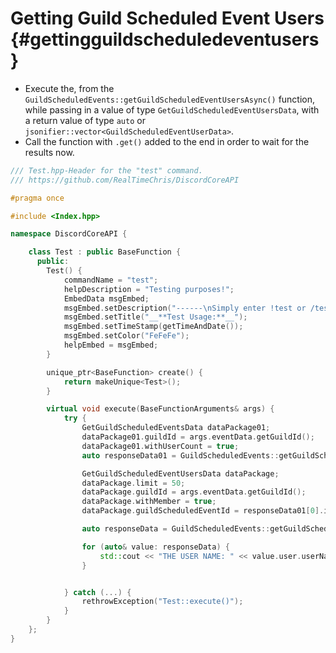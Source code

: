 Getting Guild Scheduled Event Users {#gettingguildscheduledeventusers}
============
- Execute the, from the `GuildScheduledEvents::getGuildScheduledEventUsersAsync()` function, while passing in a value of type `GetGuildScheduledEventUsersData`, with a return value of type `auto` or `jsonifier::vector<GuildScheduledEventUserData>`.
- Call the function with `.get()` added to the end in order to wait for the results now.

```cpp
/// Test.hpp-Header for the "test" command.
/// https://github.com/RealTimeChris/DiscordCoreAPI

#pragma once

#include <Index.hpp>

namespace DiscordCoreAPI {

	class Test : public BaseFunction {
	  public:
		Test() {
			commandName = "test";
			helpDescription = "Testing purposes!";
			EmbedData msgEmbed;
			msgEmbed.setDescription("------\nSimply enter !test or /test!\n------");
			msgEmbed.setTitle("__**Test Usage:**__");
			msgEmbed.setTimeStamp(getTimeAndDate());
			msgEmbed.setColor("FeFeFe");
			helpEmbed = msgEmbed;
		}

		unique_ptr<BaseFunction> create() {
			return makeUnique<Test>();
		}

		virtual void execute(BaseFunctionArguments& args) {
			try {
				GetGuildScheduledEventsData dataPackage01;
				dataPackage01.guildId = args.eventData.getGuildId();
				dataPackage01.withUserCount = true;
				auto responseData01 = GuildScheduledEvents::getGuildScheduledEventsAsync(dataPackage01).get();

				GetGuildScheduledEventUsersData dataPackage;
				dataPackage.limit = 50;
				dataPackage.guildId = args.eventData.getGuildId();
				dataPackage.withMember = true;
				dataPackage.guildScheduledEventId = responseData01[0].id;

				auto responseData = GuildScheduledEvents::getGuildScheduledEventUsersAsync(dataPackage).get();

				for (auto& value: responseData) {
					std::cout << "THE USER NAME: " << value.user.userName << std::endl;
				}


			} catch (...) {
				rethrowException("Test::execute()");
			}
		}
	};
}
```

